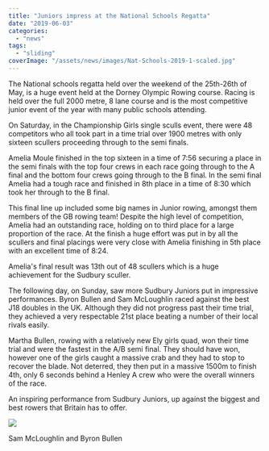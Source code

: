 ```yaml
---
title: "Juniors impress at the National Schools Regatta"
date: "2019-06-03"
categories: 
  - "news"
tags: 
  - "sliding"
coverImage: "/assets/news/images/Nat-Schools-2019-1-scaled.jpg"
---
```


The National schools regatta held over the weekend of the 25th-26th of May, is a huge event held at the Dorney Olympic Rowing course. Racing is held over the full 2000 metre, 8 lane course and is the most competitive junior event of the year with many public schools attending.      

On Saturday, in the Championship Girls single sculls event, there were 48 competitors who all took part in a time trial over 1900 metres with only sixteen scullers proceeding through to the semi finals. 

Amelia Moule finished in the top sixteen in a time of 7:56 securing a place in the semi finals with the top four crews in each race going through to the A final and the bottom four crews going through to the B final. In the semi final Amelia had a tough race and finished in 8th place in a time of 8:30 which took her through to the B final. 

This final line up included some big names in Junior rowing, amongst them members of the GB rowing team! Despite the high level of competition, Amelia had an outstanding race, holding on to third place for a large proportion of the race. At the finish a huge effort was put in by all the scullers and final placings were very close with Amelia finishing in 5th place with an excellent time of 8:24. 

Amelia's final result was 13th out of 48 scullers which is a huge achievement for the Sudbury sculler.

The following day, on Sunday, saw more Sudbury Juniors put in impressive performances. Byron Bullen and Sam McLoughlin raced against the best J18 doubles in the UK. Although they did not progress past their time trial, they achieved a very respectable 21st place beating a number of their local rivals easily.

Martha Bullen, rowing with a relatively new Ely girls quad, won their time trial and were the fastest in the A/B semi final. They should have won, however one of the girls caught a massive crab and they had to stop to recover the blade. Not deterred, they then put in a massive 1500m to finish 4th, only 6 seconds behind a Henley A crew who were the overall winners of the race.

An inspiring performance from Sudbury Juniors, up against the biggest and best rowers that Britain has to offer.

![](/assets/news/images/Nat-Schools-2019-2.jpg)

Sam McLoughlin and Byron Bullen
